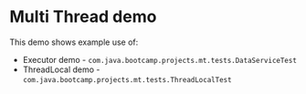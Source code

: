 # Multi Thread demo
This demo shows example use of:
* Executor demo - ``com.java.bootcamp.projects.mt.tests.DataServiceTest``
* ThreadLocal demo - ``com.java.bootcamp.projects.mt.tests.ThreadLocalTest``